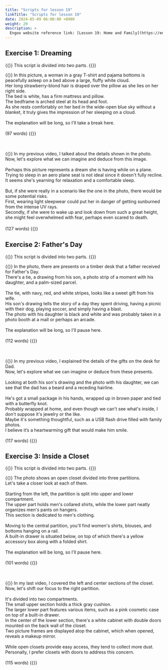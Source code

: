 ```yaml
---
title: "Scripts for lesson 19"
linkTitle: "Scripts for lesson 19"
date: 2024-05-09 06:00:00 +0900
weight: 20
description: >
  Engoo website reference link: [Lesson 19: Home and Family](https://engoo.com/app/lessons/describing-pictures-intermediate-describing-pictures-home-and-family/W7V2OEpxEeeMP6vt6vr7SA?category_id=P_HriMOnEeifo0O-yMP42w&course_id=ZZasjsOnEeiHZVOMC0VfdA)
---
```


## Exercise 1: Dreaming

{{<alert>}}
This script is divided into two parts.
{{</alert>}}

{{<card header="**1st script**">}}
In this picture, a woman in a gray T-shirt and pajama bottoms is peacefully asleep on a bed above a large, fluffy white cloud. <br/>
Her long strawberry-blond hair is draped over the pillow as she lies on her right side. <br/>
The bed is white, has a firm mattress and pillow. <br/>
The bedframe is arched steel at its head and foot.<br/>
As she rests comfortably on her bed in the wide-open blue sky without a blanket, it truly gives the impression of her sleeping on a cloud.<br/>
<br/>
The explanation will be long, so I'll take a break here.<br/>
<br/>
(97 words)
{{</card>}}

　

{{<card header="**2nd script**">}}
In my previous video, I talked about the details shown in the photo. <br/>
Now, let's explore what we can imagine and deduce from this image.<br/>
<br/>
Perhaps this picture represents a dream she is having while on a plane. <br/>
Trying to sleep in an aero plane seat is not ideal since it doesn't fully recline. <br/>
It seems she's yearning for relaxation and a comfortable sleep.<br/>
<br/>
But, if she were really in a scenario like the one in the photo, there would be some potential risks.<br/>
First, wearing light sleepwear could put her in danger of getting sunburned from the intense UV rays.  <br/>
Secondly, if she were to wake up and look down from such a great height, she might feel overwhelmed with fear, perhaps even scared to death.<br/>
<br/>
(127 words)
{{</card>}}
　

## Exercise 2: Father's Day

{{<alert>}}
This script is divided into two parts.
{{</alert>}}

{{<card header="**1st script**">}}
In the photo, there are presents on a timber desk that a father received for Father's Day. <br/>
There's a tie, a drawing from his son, a photo strip of a moment with his daughter, and a palm-sized parcel. <br/>
<br/>
The tie, with navy, red, and white stripes, looks like a sweet gift from his wife.<br/>
His son's drawing tells the story of a day they spent driving, having a picnic with their dog, playing soccer, and simply having a blast.<br/>
The photo with his daughter is black and white and was probably taken in a photo booth at a mall or perhaps an arcade.<br/>
<br/>
The explanation will be long, so I'll pause here.<br/>
<br/>
(112 words)
{{</card>}}

　

{{<card header="**2nd script**">}}
In my previous video, I explained the details of the gifts on the desk for Dad. <br/>
Now, let's explore what we can imagine or deduce from these presents.<br/>
<br/>
Looking at both his son's drawing and the photo with his daughter, we can see that the dad has a beard and a receding hairline. <br/>
<br/>
He's got a small package in his hands, wrapped up in brown paper and tied with a butterfly knot. <br/>
Probably wrapped at home, and even though we can't see what's inside, I don't suppose it's jewelry or the like.<br/>
Maybe it's something thoughtful, such as a USB flash drive filled with family photos. <br/>
I believe it’s a heartwarming gift that would make him smile.<br/>
<br/>
(117 words)
{{</card>}}

## Exercise 3: Inside a Closet

{{<alert>}}
This script is divided into two parts.
{{</alert>}}

{{<card header="**1st script**">}}
The photo shows an open closet divided into three partitions. <br/>
Let's take a closer look at each of them.<br/>
<br/>
Starting from the left, the partition is split into upper and lower compartment. <br/>
The upper part holds men's collared shirts, while the lower part neatly organizes men's pants on hangers. <br/>
This section is dedicated to men's clothing.<br/>
<br/>
Moving to the central partition, you'll find women's shirts, blouses, and bottoms hanging on a rail. <br/>
A built-in drawer is situated below, on top of which there's a yellow accessory box along with a folded shirt.<br/>
<br/>
The explanation will be long, so I'll pause here.<br/>
<br/>
(101 words)
{{</card>}}

　

{{<card header="**2nd script**">}}
In my last video, I covered the left and center sections of the closet. <br/>
Now, let's shift our focus to the right partition.<br/>
<br/>
It's divided into two compartments. <br/>
The small upper section holds a thick gray cushion. <br/>
The larger lower part features various items, such as a pink cosmetic case on top of a built-in drawer.<br/>
In the center of the lower section, there's a white cabinet with double doors mounted on the back wall of the closet.<br/>
Two picture frames are displayed atop the cabinet, which when opened, reveals a makeup mirror.<br/>
<br/>
While open closets provide easy access, they tend to collect more dust. <br/>
Personally, I prefer closets with doors to address this concern. <br/>
<br/>
(115 words)
{{</card>}}

